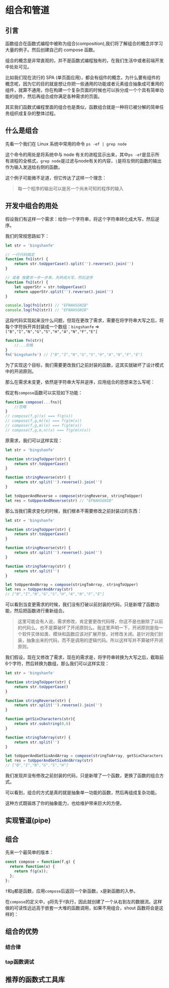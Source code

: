
# 组合和管道

## 引言

函数组合在函数式编程中被称为组合(composition),我们将了解组合的概念并学习大量的例子。然后创建自己的 compose 函数。

组合的概念是非常直观的，并不是函数式编程独有的，在我们生活中或者前端开发中处处可见。

比如我们现在流行的 SPA (单页面应用)，都会有组件的概念，为什么要有组件的概念呢，因为它的目的就是想让你把一些通用的功能或者元素组合抽象成可重用的组件，就算不通用，你在构建一个复杂页面的时候也可以拆分成一个个具有简单功能的组件，然后再组合成你满足各种需求的页面。

其实我们函数式编程里面的组合也是类似，函数组合就是一种将已被分解的简单任务组织成复杂的整体过程。

## 什么是组合

先看一个我们在 Linux 系统中常用的命令 `ps -ef | grep node`

这个命令的用处是将系统中与 node 有关的进程显示出来，其中`ps -ef`是显示所有进程的全格式，`grep node`是过滤与node有关的内容，`|`是将左侧的函数的输出作为输入发送给右侧的函数。

这个例子可能微不足道，但它传达了这样一个理念：

> 每一个程序的输出可以是另一个尚未可知的程序的输入

## 开发中组合的用处

假设我们有这样一个需求：给你一个字符串，将这个字符串转化成大写，然后逆序。

我们的常规思路如下：

```javascript
let str = 'bingshanfe'

// 一行代码搞定
function fn1(str) {
    return str.toUpperCase().split('').reverse().join('')
}

// 或者 按要求一步一步来，先转成大写，然后逆序
function fn2(str) {
    let upperStr = str.toUpperCase()
    return upperStr.split('').reverse().join('')
}

console.log(fn1(str)) // "EFNAHSGNIB"
console.log(fn2(str)) // "EFNAHSGNIB"
```

这段代码实现起来没什么问题，但现在更改了需求，需要在将字符串大写之后，将每个字符拆开并封装成一个数组：`bingshanfe` => `["B","I","N","G","S","H","A","N","F","E"]`

```javascript
function fn(str){
    //...忽略
}
fn('bingshanfe') // ["B","I","N","G","S","H","A","N","F","E"]
```

为了实现这个目标，我们需要更改我们之前封装的函数，这其实就破坏了设计模式中的开闭原则。

那么在需求未变更，依然是字符串大写并逆序，应用组合的思想来怎么写呢：

假定有`compose`函数可以实现如下功能：

```javascript
function compose(...fns){
    //忽略
}
// compose(f,g)(x) === f(g(x))
// compose(f,g,m)(x) === f(g(m(x))
// compose(f,g,m)(x) === f(g(m(x))
// compose(f,g,m,n)(x) === f(g(m(n(x))
```

原需求，我们可以这样实现：

```javascript
let str = 'bingshanfe'

function stringToUpper(str) {
    return str.toUpperCase()
}

function stringReverse(str) {
    return str.split('').reverse().join('')
}

let toUpperAndReverse = compose(stringReverse, stringToUpper)
let res = toUpperAndReverse(str) // "EFNAHSGNIB"
```

那么当我们需求变化的时候，我们根本不需要修改之前封装过的东西：

```javascript
let str = 'bingshanfe'

function stringToUpper(str) {
    return str.toUpperCase()
}

function stringReverse(str) {
    return str.split('').reverse().join('')
}

function stringToArray(str) {
    return str.split('')
}

let toUpperAndArray = compose(stringToArray, stringToUpper)
let res = toUpperAndArray(str)
// ["B","I","N","G","S","H","A","N","F","E"]
```

可以看到当变更需求的时候，我们没有打破以前封装的代码，只是新增了函数功能，然后把函数进行重新组合。

> 这里可能会有人说，需求修改，肯定要更改代码呀，你这不是也删除了以前的代码么，也不是算破坏了开闭原则么。我这里声明一下，开闭原则是指一个软件实体如类、模块和函数应该对扩展开放，对修改关闭。是针对我们封装，抽象出来的代码，而不是调用的逻辑代码。所以这样写并不算破坏开闭原则。

我们假设，现在又修改了需求，现在的需求是，将字符串转换为大写之后，截取前6个字符，然后转换为数组，那么我们可以这样实现：

```javascript
let str = 'bingshanfe'

function stringToUpper(str) {
    return str.toUpperCase()
}

function stringReverse(str) {
    return str.split('').reverse().join('')
}

function getSixCharacters(str){
    return str.substring(0,6)
}

function stringToArray(str) {
    return str.split('')
}

let toUpperAndGetSixAndArray = compose(stringToArray, getSixCharacters,stringToUpper)
let res = toUpperAndGetSixAndArray(str)
// ["B","I","N","G","S","H"]
```

我们发现并没有修改之前封装的代码，只是新增了一个函数，更换了函数的组合方式。

可以看到，组合的方式是真的就是抽象单一功能的函数，然后再组成复杂功能。

这种方式既锻炼了你的抽象能力，也给维护带来巨大的方便。


## 实现管道(pipe)

















## 组合

先来一个最简单的版本：

```javascript
const compose = function(f,g) {
  return function(x) {
    return f(g(x));
  };
};
```

`f`和`g`都是函数，应用`compose`后返回一个新函数，`x`是新函数的入参。



在`compose`的定义中，`g`将先于`f`执行，因此就创建了一个从右到左的数据流。这样做的可读性远远高于嵌套一大堆的函数调用，如果不用组合，shout 函数将会是这样的：


## 组合的优势

### 结合律

### tap函数调试

## 推荐的函数式工具库